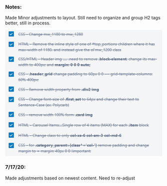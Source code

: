 ### Notes:

Made Minor adjustments to layout.
Still need to organize and group H2 tags better, still in process.

![](public/071320.PNG)


### 7/17/20:
Made adjustments based on newest content.
Need to re-adjust
